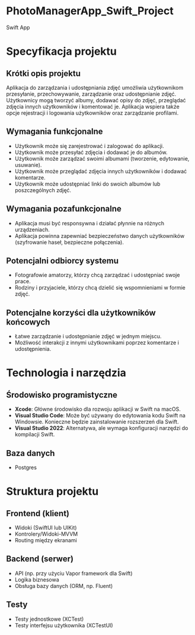 # PhotoManagerApp_Swift_Project
Swift App

# Specyfikacja projektu

## Krótki opis projektu

Aplikacja do zarządzania i udostępniania zdjęć umożliwia użytkownikom przesyłanie, przechowywanie, zarządzanie oraz udostępnianie zdjęć. Użytkownicy mogą tworzyć albumy, dodawać opisy do zdjęć, przeglądać zdjęcia innych użytkowników i komentować je. Aplikacja wspiera także opcje rejestracji i logowania użytkowników oraz zarządzanie profilami.

## Wymagania funkcjonalne

- Użytkownik może się zarejestrować i zalogować do aplikacji.
- Użytkownik może przesyłać zdjęcia i dodawać je do albumów.
- Użytkownik może zarządzać swoimi albumami (tworzenie, edytowanie, usuwanie).
- Użytkownik może przeglądać zdjęcia innych użytkowników i dodawać komentarze.
- Użytkownik może udostępniać linki do swoich albumów lub poszczególnych zdjęć.

## Wymagania pozafunkcjonalne

- Aplikacja musi być responsywna i działać płynnie na różnych urządzeniach.
- Aplikacja powinna zapewniać bezpieczeństwo danych użytkowników (szyfrowanie haseł, bezpieczne połączenia).

## Potencjalni odbiorcy systemu

- Fotografowie amatorzy, którzy chcą zarządzać i udostępniać swoje prace.
- Rodziny i przyjaciele, którzy chcą dzielić się wspomnieniami w formie zdjęć.

## Potencjalne korzyści dla użytkowników końcowych

- Łatwe zarządzanie i udostępnianie zdjęć w jednym miejscu.
- Możliwość interakcji z innymi użytkownikami poprzez komentarze i udostępnienia.

# Technologia i narzędzia

## Środowisko programistyczne

- **Xcode**: Główne środowisko dla rozwoju aplikacji w Swift na macOS.
- **Visual Studio Code**: Może być używany do edytowania kodu Swift na Windowsie. Konieczne będzie zainstalowanie rozszerzeń dla Swift.
- **Visual Studio 2022**: Alternatywa, ale wymaga konfiguracji narzędzi do kompilacji Swift.

## Baza danych

- Postgres

# Struktura projektu

## Frontend (klient)
- Widoki (SwiftUI lub UIKit)
- Kontrolery/Widoki-MVVM
- Routing między ekranami

## Backend (serwer)
- API (np. przy użyciu Vapor framework dla Swift)
- Logika biznesowa
- Obsługa bazy danych (ORM, np. Fluent)

## Testy
- Testy jednostkowe (XCTest)
- Testy interfejsu użytkownika (XCTestUI)











